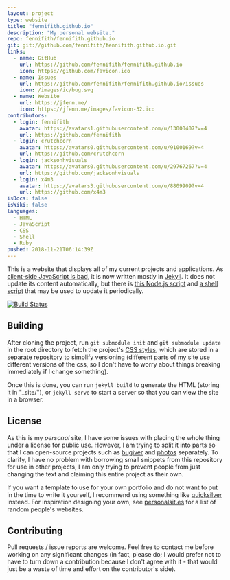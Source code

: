 ```yaml
---
layout: project
type: website
title: "fennifith.github.io"
description: "My personal website."
repo: fennifith/fennifith.github.io
git: git://github.com/fennifith/fennifith.github.io.git
links:
  - name: GitHub
    url: https://github.com/fennifith/fennifith.github.io
    icon: https://github.com/favicon.ico
  - name: Issues
    url: https://github.com/fennifith/fennifith.github.io/issues
    icon: /images/ic/bug.svg
  - name: Website
    url: https://jfenn.me/
    icon: https://jfenn.me/images/favicon-32.ico
contributors:
  - login: fennifith
    avatar: https://avatars1.githubusercontent.com/u/13000407?v=4
    url: https://github.com/fennifith
  - login: crutchcorn
    avatar: https://avatars0.githubusercontent.com/u/9100169?v=4
    url: https://github.com/crutchcorn
  - login: jacksonhvisuals
    avatar: https://avatars0.githubusercontent.com/u/29767267?v=4
    url: https://github.com/jacksonhvisuals
  - login: x4m3
    avatar: https://avatars3.githubusercontent.com/u/8809909?v=4
    url: https://github.com/x4m3
isDocs: false
isWiki: false
languages:
  - HTML
  - JavaScript
  - CSS
  - Shell
  - Ruby
pushed: 2018-11-21T06:14:39Z
---
```


This is a website that displays all of my current projects and applications. As [client-side JavaScript is bad](https://jfenn.me/blog/2018-08-19-Client-Side-JavaScript/), it is now written mostly in [Jekyll](https://jekyllrb.com/). It does not update its content automatically, but there is [this Node.js script](https://github.com/fennifith/fennifith.github.io/blob/master/./scripts/update.js) and [a shell script](https://github.com/fennifith/fennifith.github.io/blob/master/./scripts/update.sh) that may be used to update it periodically.

[![Build Status](https://travis-ci.com/fennifith/fennifith.github.io.svg?branch=master)](https://travis-ci.com/fennifith/fennifith.github.io)

## Building

After cloning the project, run `git submodule init` and `git submodule update` in the root directory to fetch the project's [CSS styles](https://jfenn.me/redirects/?t=github&d=styles), which are stored in a separate repository to simplify versioning (different parts of my site use different versions of the css, so I don't have to worry about things breaking immediately if I change something).

Once this is done, you can run `jekyll build` to generate the HTML (storing it in "_site/"), or `jekyll serve` to start a server so that you can view the site in a browser.

## License

As this is my _personal_ site, I have some issues with placing the whole thing under a license for public use. However, I am trying to split it into parts so that I can open-source projects such as [bugiver](https://jfenn.me/projects/bugiver) and [photos](https://jfenn.me/projects/photos) separately. To clarify, I have no problem with borrowing small snippets from this repository for use in other projects, I am only trying to prevent people from just changing the text and claiming this entire project as their own.

If you want a template to use for your own portfolio and do not want to put in the time to write it yourself, I recommend using something like [quicksilver](https://github.com/jacksonhvisuals/quicksilver) instead. For inspiration designing your own, see [personalsit.es](https://personalsit.es/) for a list of random people's websites.

## Contributing

Pull requests / issue reports are welcome. Feel free to contact me before working on any significant changes (in fact, please do; I would prefer not to have to turn down a contribution because I don't agree with it - that would just be a waste of time and effort on the contributor's side).
